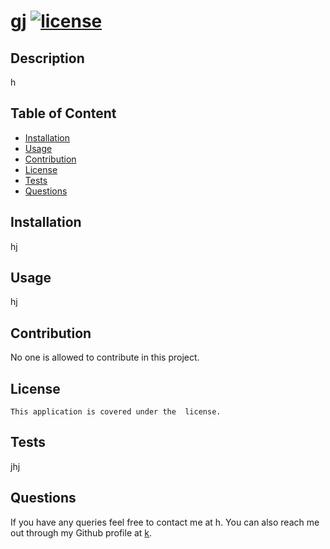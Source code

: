 # gj [![license](https://img.shields.io/badge/license--blue)](https://shields.io)

  ## Description
  h

  ## Table of Content
  * [Installation](#Installation)
  * [Usage](#Usage)
  * [Contribution](#Contribution)
  * [License](##license) 
  * [Tests](#test)
  * [Questions](#question)

  ## Installation 
  hj

  ## Usage
  hj

  ## Contribution
  No one is allowed to contribute in this project.

  ## License
    This application is covered under the  license. 

  ## Tests
  jhj
  
  ## Questions
  If you have any queries feel free to contact me at h.
  You can also reach me out through my Github profile at [k](https://github.com/k/).
  
